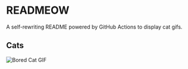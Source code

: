 # READMEOW

A self-rewriting README powered by GitHub Actions to display cat gifs.

## Cats

![Bored Cat GIF](https://media2.giphy.com/media/v1.Y2lkPTlhY2QwMmRhaTJzd21mcHg3YzZ5Z2N3Y3RodGR6bHFxNWp4N3NnaTdwOGozb29iOCZlcD12MV9naWZzX3NlYXJjaCZjdD1n/mlvseq9yvZhba/200.gif)

